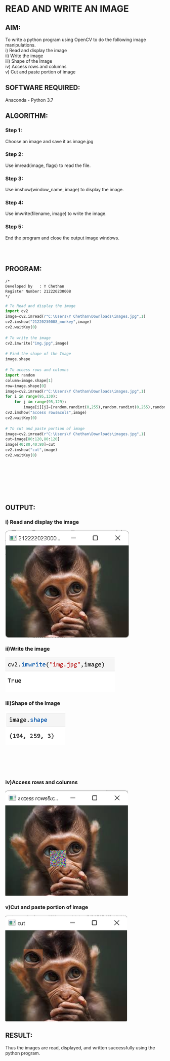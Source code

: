 # READ AND WRITE AN IMAGE

## AIM:
To write a python program using OpenCV to do the following image manipulations. 
<br/>i) Read and display the image
<br/>ii) Write the image
<br/>iii) Shape of the Image
<br/>iv) Access rows and columns
<br/>v) Cut and paste portion of image

## SOFTWARE REQUIRED:
Anaconda - Python 3.7

## ALGORITHM:
### Step 1: 
Choose an image and save it as image.jpg
### Step 2:
Use imread(image, flags) to read the file.
### Step 3:
Use imshow(window_name, image) to display the image.
### Step 4:
Use imwrite(filename, image) to write the image.
### Step 5:
End the program and close the output image windows.

<br><br>
## PROGRAM:
```
/*
Developed by   : Y Chethan 
Register Number: 212220230008
*/
```
```python
# To Read and display the image
import cv2
image=cv2.imread(r"C:\Users\Y Chethan\Downloads\images.jpg",1)
cv2.imshow("21220230008_monkey",image)
cv2.waitKey(0)

# To write the image
cv2.imwrite("img.jpg",image)

# Find the shape of the Image
image.shape

# To access rows and columns
import random
column=image.shape[1]
row=image.shape[0]
image=cv2.imread(r"C:\Users\Y Chethan\Downloads\images.jpg",1)
for i in range(95,130):
    for j in range(95,129):
        image[i][j]=[random.randint(0,255),random.randint(0,255),random.randint(0,255)]
cv2.imshow("access rows&cols",image)
cv2.waitKey(0)

# To cut and paste portion of image
image=cv2.imread(r"C:\Users\Y Chethan\Downloads\images.jpg",1)
cut=image[80:120,80:120]
image[40:80,40:80]=cut
cv2.imshow("cut",image)
cv2.waitKey(0)
```
<br><br><br><br><br><br>
## OUTPUT:
### i) Read and display the image
![](images/show.png)

### ii)Write the image
![](images/write.png)

### iii)Shape of the Image
![](images/shape.png)

<br><br><br><br>
### iv)Access rows and columns
![](images/access.png)

### v)Cut and paste portion of image
![](images/cut.png)

## RESULT:
Thus the images are read, displayed, and written successfully using the python program.
